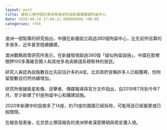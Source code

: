 ```yaml
---
layout: post
title: 被禁入境中國的澳洲學者研究指新疆續擴建拘留中心
date: 2020-09-24 17:04:11.000000000 +08:00
categories: rthk
---
```


澳洲一個智庫的研究指出，中國在新疆設立超過380個拘留中心，比先前所估算的多很多，近年甚至陸續擴建。

澳洲戰略政策研究所表示，在新疆發現超過380個「疑似拘留設施」，中國在那裡關押100多萬維吾爾人和其他多為突厥語系穆斯林的居民。

研究人員認為設施數目比先前估計多約4成，北京政府宣稱許多人已經獲釋，但拘留營數目仍然持續增加。

研究所根據衛星影像、目擊者、傳媒報導與官方文件指出，自2019年7月到今年7月，至少新建了61座拘留中心和擴建設施。

2020年新建中的設施多了14座，約70座的圍牆已經拆除，可能用途已經變更或已經關閉。

在報告發表後，北京禁止撰寫報告的澳洲學者漢密爾頓與周安瀾入境。
